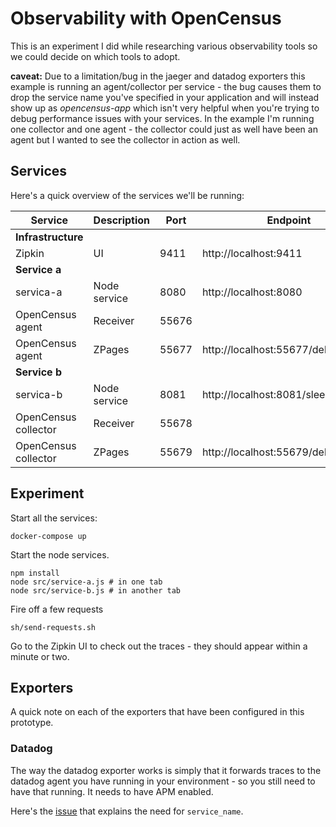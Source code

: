 # Observability with OpenCensus

This is an experiment I did while researching various observability tools so we
could decide on which tools to adopt.

**caveat:** Due to a limitation/bug in the jaeger and datadog exporters this example is running an agent/collector per service - the bug causes them to drop the service name you've specified in your application and will instead show up as *opencensus-app* which isn't very helpful when you're trying to debug performance issues with your services. In the example I'm running one collector and one agent - the collector could just as well have been an agent but I wanted to see the collector in action as well.

## Services

Here's a quick overview of the services we'll be running:

| Service | Description | Port | Endpoint |
| - | - | - | - |
| **Infrastructure** |  |  |  |
| Zipkin |  UI | 9411 |http://localhost:9411 |
| **Service a** | | | |
|servica-a | Node service | 8080 | http://localhost:8080 |
| OpenCensus agent| Receiver | 55676 |
| OpenCensus agent | ZPages | 55677 | http://localhost:55677/debug/tracez |
| **Service b** | | | |
|servica-b | Node service | 8081 | http://localhost:8081/sleep |
| OpenCensus collector| Receiver | 55678 |
| OpenCensus collector | ZPages | 55679 | http://localhost:55679/debug/tracez |

## Experiment

Start all the services:

```
docker-compose up
```

Start the node services.

```
npm install
node src/service-a.js # in one tab
node src/service-b.js # in another tab
```

Fire off a few requests

```
sh/send-requests.sh
```

Go to the Zipkin UI to check out the traces - they should appear within a minute
or two.

[Zipkin]: https://zipkin.io

## Exporters

A quick note on each of the exporters that have been configured in this prototype.

### Datadog

The way the datadog exporter works is simply that it forwards traces to the
datadog agent you have running in your environment - so you still need to have
that running. It needs to have APM enabled.

Here's the [issue](https://github.com/census-instrumentation/opencensus-service/issues/551#issuecomment-493143844) that explains the need for `service_name`.
